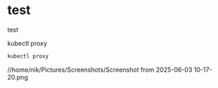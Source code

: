 # test
test


kubectl proxy


```bash
kubectl proxy
```
//home/nik/Pictures/Screenshots/Screenshot from 2025-06-03 10-17-20.png
